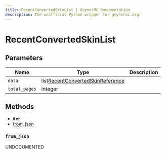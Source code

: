 ```yaml
---
title: RecentConvertedSkinList | GeyserMC Documentation
description: The unofficial Python wrapper for geysermc.org
---
```


# RecentConvertedSkinList

## Parameters

| Name          | Type                                                                  | Description |
| ------------- | --------------------------------------------------------------------- | ----------- |
| `data`        | list[RecentConvertedSkinReference](./RecentConvertedSkinReference.md) |             |
| `total_pages` | integer                                                               |             |

## Methods

- **iter**
- [from_json](#from_json)

### `from_json`

UNDOCUMENTED
